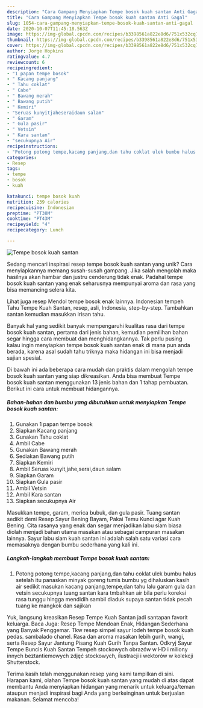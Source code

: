 ```yaml
---
description: "Cara Gampang Menyiapkan Tempe bosok kuah santan Anti Gagal"
title: "Cara Gampang Menyiapkan Tempe bosok kuah santan Anti Gagal"
slug: 1054-cara-gampang-menyiapkan-tempe-bosok-kuah-santan-anti-gagal
date: 2020-10-07T11:45:18.563Z
image: https://img-global.cpcdn.com/recipes/b3398561a822e8d6/751x532cq70/tempe-bosok-kuah-santan-foto-resep-utama.jpg
thumbnail: https://img-global.cpcdn.com/recipes/b3398561a822e8d6/751x532cq70/tempe-bosok-kuah-santan-foto-resep-utama.jpg
cover: https://img-global.cpcdn.com/recipes/b3398561a822e8d6/751x532cq70/tempe-bosok-kuah-santan-foto-resep-utama.jpg
author: Jorge Hopkins
ratingvalue: 4.7
reviewcount: 6
recipeingredient:
- "1 papan tempe bosok"
- " Kacang panjang"
- " Tahu coklat"
- " Cabe"
- " Bawang merah"
- " Bawang putih"
- " Kemiri"
- "Seruas kunyitjaheseraidaun salam"
- " Garam"
- " Gula pasir"
- " Vetsin"
- " Kara santan"
- "secukupnya Air"
recipeinstructions:
- "Potong potong tempe,kacang panjang,dan tahu coklat ulek bumbu halus setelah itu panaskan minyak goreng tumis bumbu yg dihaluskan kasih air sedikit masukan kacang panjang,tempe,dan tahu lalu garam gula dan vetsin secukupnya tuang santan kara tmbahkan air bila perlu koreksi rasa tunggu hingga mendidih sambil diaduk supaya santan tidak pecah tuang ke mangkok dan sajikan"
categories:
- Resep
tags:
- tempe
- bosok
- kuah

katakunci: tempe bosok kuah 
nutrition: 239 calories
recipecuisine: Indonesian
preptime: "PT38M"
cooktime: "PT43M"
recipeyield: "4"
recipecategory: Lunch

---
```



![Tempe bosok kuah santan](https://img-global.cpcdn.com/recipes/b3398561a822e8d6/751x532cq70/tempe-bosok-kuah-santan-foto-resep-utama.jpg)

Sedang mencari inspirasi resep tempe bosok kuah santan yang unik? Cara menyiapkannya memang susah-susah gampang. Jika salah mengolah maka hasilnya akan hambar dan justru cenderung tidak enak. Padahal tempe bosok kuah santan yang enak seharusnya mempunyai aroma dan rasa yang bisa memancing selera kita.

Lihat juga resep Mendol tempe bosok enak lainnya. Indonesian tempeh Tahu Tempe Kuah Santan, resep, asli, Indonesia, step-by-step. Tambahkan santan kemudian masukkan irisan tahu.

Banyak hal yang sedikit banyak mempengaruhi kualitas rasa dari tempe bosok kuah santan, pertama dari jenis bahan, kemudian pemilihan bahan segar hingga cara membuat dan menghidangkannya. Tak perlu pusing kalau ingin menyiapkan tempe bosok kuah santan enak di mana pun anda berada, karena asal sudah tahu triknya maka hidangan ini bisa menjadi sajian spesial.


Di bawah ini ada beberapa cara mudah dan praktis dalam mengolah tempe bosok kuah santan yang siap dikreasikan. Anda bisa membuat Tempe bosok kuah santan menggunakan 13 jenis bahan dan 1 tahap pembuatan. Berikut ini cara untuk membuat hidangannya.

<!--inarticleads1-->

##### Bahan-bahan dan bumbu yang dibutuhkan untuk menyiapkan Tempe bosok kuah santan:

1. Gunakan 1 papan tempe bosok
1. Siapkan  Kacang panjang
1. Gunakan  Tahu coklat
1. Ambil  Cabe
1. Gunakan  Bawang merah
1. Sediakan  Bawang putih
1. Siapkan  Kemiri
1. Ambil Seruas kunyit,jahe,serai,daun salam
1. Siapkan  Garam
1. Siapkan  Gula pasir
1. Ambil  Vetsin
1. Ambil  Kara santan
1. Siapkan secukupnya Air


Masukkan tempe, garam, merica bubuk, dan gula pasir. Tuang santan sedikit demi Resep Sayur Bening Bayam, Pakai Temu Kunci agar Kuah Bening. Cita rasanya yang enak dan segar menjadikan labu siam biasa diolah menjadi bahan utama masakan atau sebagai campuran masakan lainnya. Sayur labu siam kuah santan ini adalah salah satu variasi cara memasaknya dengan bumbu sederhana yang kali ini. 

<!--inarticleads2-->

##### Langkah-langkah membuat Tempe bosok kuah santan:

1. Potong potong tempe,kacang panjang,dan tahu coklat ulek bumbu halus setelah itu panaskan minyak goreng tumis bumbu yg dihaluskan kasih air sedikit masukan kacang panjang,tempe,dan tahu lalu garam gula dan vetsin secukupnya tuang santan kara tmbahkan air bila perlu koreksi rasa tunggu hingga mendidih sambil diaduk supaya santan tidak pecah tuang ke mangkok dan sajikan


Yuk, langsung kreasikan Resep Tempe Kuah Santan jadi santapan favorit keluarga. Baca Juga: Resep Tempe Mendoan Enak, Hidangan Sederhana yang Banyak Penggemar. Tkw resep simpel sayur lodeh tempe bosok kuah pedas. sambalado chanel. Rasa dan aroma masakan lebih gurih, wangi, serta Resep Sayur Jantung Pisang Kuah Gurih Tanpa Santan. Odkryj Sayur Tempe Buncis Kuah Santan Tempeh stockowych obrazów w HD i miliony innych beztantiemowych zdjęć stockowych, ilustracji i wektorów w kolekcji Shutterstock. 

Terima kasih telah menggunakan resep yang kami tampilkan di sini. Harapan kami, olahan Tempe bosok kuah santan yang mudah di atas dapat membantu Anda menyiapkan hidangan yang menarik untuk keluarga/teman ataupun menjadi inspirasi bagi Anda yang berkeinginan untuk berjualan makanan. Selamat mencoba!
